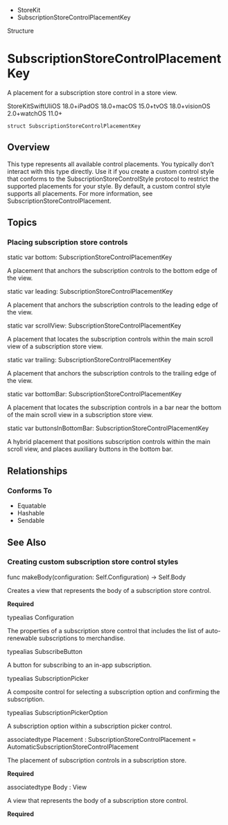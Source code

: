 

- StoreKit
-  SubscriptionStoreControlPlacementKey 

Structure

# SubscriptionStoreControlPlacementKey

A placement for a subscription store control in a store view.

StoreKitSwiftUIiOS 18.0+iPadOS 18.0+macOS 15.0+tvOS 18.0+visionOS 2.0+watchOS 11.0+

``` source
struct SubscriptionStoreControlPlacementKey
```

## Overview

This type represents all available control placements. You typically don’t interact with this type directly. Use it if you create a custom control style that conforms to the SubscriptionStoreControlStyle protocol to restrict the supported placements for your style. By default, a custom control style supports all placements. For more information, see SubscriptionStoreControlPlacement.

## Topics

### Placing subscription store controls

static var bottom: SubscriptionStoreControlPlacementKey

A placement that anchors the subscription controls to the bottom edge of the view.

static var leading: SubscriptionStoreControlPlacementKey

A placement that anchors the subscription controls to the leading edge of the view.

static var scrollView: SubscriptionStoreControlPlacementKey

A placement that locates the subscription controls within the main scroll view of a subscription store view.

static var trailing: SubscriptionStoreControlPlacementKey

A placement that anchors the subscription controls to the trailing edge of the view.

static var bottomBar: SubscriptionStoreControlPlacementKey

A placement that locates the subscription controls in a bar near the bottom of the main scroll view in a subscription store view.

static var buttonsInBottomBar: SubscriptionStoreControlPlacementKey

A hybrid placement that positions subscription controls within the main scroll view, and places auxiliary buttons in the bottom bar.

## Relationships

### Conforms To

- Equatable
- Hashable
- Sendable

## See Also

### Creating custom subscription store control styles

func makeBody(configuration: Self.Configuration) -> Self.Body

Creates a view that represents the body of a subscription store control.

**Required**

typealias Configuration

The properties of a subscription store control that includes the list of auto-renewable subscriptions to merchandise.

typealias SubscribeButton

A button for subscribing to an in-app subscription.

typealias SubscriptionPicker

A composite control for selecting a subscription option and confirming the subscription.

typealias SubscriptionPickerOption

A subscription option within a subscription picker control.

associatedtype Placement : SubscriptionStoreControlPlacement = AutomaticSubscriptionStoreControlPlacement

The placement of subscription controls in a subscription store.

**Required**

associatedtype Body : View

A view that represents the body of a subscription store control.

**Required**


